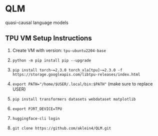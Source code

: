 # QLM
quasi-causal language models


## TPU VM Setup Instructions

1. Create VM with version: `tpu-ubuntu2204-base`

2. `python -m pip install pip --upgrade`

3. `pip install torch~=2.3.0 torch_xla[tpu]~=2.3.0 -f https://storage.googleapis.com/libtpu-releases/index.html`

4. `export PATH="/home/$USER/.local/bin:$PATH"` (make sure to replace USER)

5. `pip install transformers datasets webdataset matplotlib`

6. `export PJRT_DEVICE=TPU`

7. `huggingface-cli login`

8. `git clone https://github.com/aklein4/QLM.git`